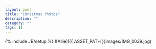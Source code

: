 ```yaml
---
layout: post
title: "Christmas Photos"
description: ""
category: ""
tags: []
---
```

{% include JB/setup %}
![Allie]({{ ASSET_PATH }}images/IMG_0039.jpg)
